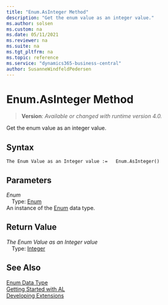 ```yaml
---
title: "Enum.AsInteger Method"
description: "Get the enum value as an integer value."
ms.author: solsen
ms.custom: na
ms.date: 05/11/2021
ms.reviewer: na
ms.suite: na
ms.tgt_pltfrm: na
ms.topic: reference
ms.service: "dynamics365-business-central"
author: SusanneWindfeldPedersen
---
```

[//]: # (START>DO_NOT_EDIT)
[//]: # (IMPORTANT:Do not edit any of the content between here and the END>DO_NOT_EDIT.)
[//]: # (Any modifications should be made in the .xml files in the ModernDev repo.)
# Enum.AsInteger Method
> **Version**: _Available or changed with runtime version 4.0._

Get the enum value as an integer value.


## Syntax
```
The Enum Value as an Integer value :=   Enum.AsInteger()
```

## Parameters
*Enum*  
&emsp;Type: [Enum](enum-data-type.md)  
An instance of the [Enum](enum-data-type.md) data type.

## Return Value
*The Enum Value as an Integer value*  
&emsp;Type: [Integer](../integer/integer-data-type.md)  



[//]: # (IMPORTANT: END>DO_NOT_EDIT)
## See Also
[Enum Data Type](enum-data-type.md)  
[Getting Started with AL](../../devenv-get-started.md)  
[Developing Extensions](../../devenv-dev-overview.md)